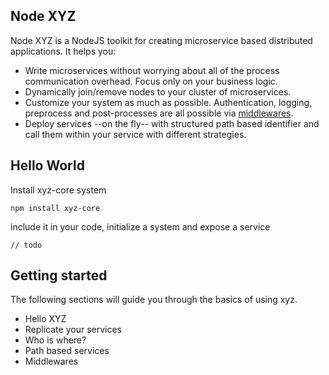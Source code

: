 
## Node XYZ

Node XYZ is a NodeJS toolkit for creating microservice based distributed applications. It helps you:

  - Write microservices without worrying about all of the process communication overhead. Focus only on your business logic.
  - Dynamically join/remove nodes to your cluster of microservices.
  - Customize your system as much as possible. Authentication, logging, preprocess and post-processes are all possible via [middlewares]().
  - Deploy services --on the fly-- with structured path based identifier and call them within your service with different strategies.

## Hello World

Install xyz-core system

    npm install xyz-core

include it in your code, initialize a system and expose a service


    // todo


## Getting started

The following sections will guide you through the basics of using xyz.

  - Hello XYZ
  - Replicate your services
  -  Who is where?
  -  Path based services
  -  Middlewares
